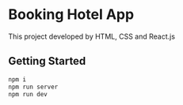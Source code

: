 # Booking Hotel App

This project developed by HTML, CSS and React.js

## Getting Started
```bash
npm i
npm run server
npm run dev
```
